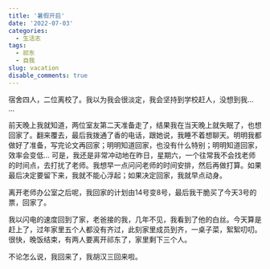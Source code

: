 ```yaml
---
title: '暑假开启'
date: '2022-07-03'
categories:
  - 生活志
tags:
  - 祁东
  - 自我
slug: vacation
disable_comments: true
---
```


宿舍四人，二位离校了。我以为我会很淡定，我会坚持到学校赶人，没想到我… …  

前天晚上我就知道，两位室友第二天准备走了，结果我在当天晚上就失眠了，也想回家了。翻来覆去，最后我拨通了香的电话，跟她说，我睡不着想聊天。明明我都做好了准备，写完论文再回家；明明知道回家，也没有什么特别；明明知道回家，效率会变低… 可是，我还是非常冲动地在昨日，星期六，一个往常我不会找老师的时间点，去打扰了老师。我想早一点问问老师的时间安排，然后再做打算。如果最后决定要留下来，我就不能心浮起；如果决定回家，我就早点动身。

离开老师办公室之后呢，我回家的计划由14号变8号，最后我干脆买了今天3号的票，回家了。

我以闪电的速度回到了家，老爸接的我，几年不见，我看到了他的白丝。今天算是赶上了，过年家里五个人都没有齐过，此刻家里成员到齐，一桌子菜，絮絮叨叨。很快，晚饭结束，有两人要离开祁东了，家里剩下三个人。

不论怎么说，我回来了，我胡汉三回来啦。